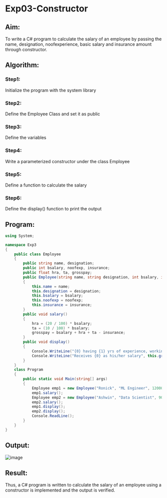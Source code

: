 # Exp03-Constructor
## Aim: 
To write a C# program to calculate the salary of an employee by passing the name, designation, noofexperience, basic salary and insurance amount through constructor.

## Algorithm:
### Step1:
Initialize the program with the system library
### Step2:
Define the Employee Class and set it as public
### Step3:
Define the variables
### Step4:
Write a parameterized constructor under the class Employee
### Step5:
Define a function to calculate the salary
### Step6:
Define the display() function to print the output

## Program:
```cs
using System;

namespace Exp3
{
    public class Employee
    {
        public string name, designation;
        public int bsalary, noofexp, insurance;
        public float hra, ta, grosspay;
        public Employee(string name, string designation, int bsalary, int noofexp, int insurance)
        {
            this.name = name;
            this.designation = designation;
            this.bsalary = bsalary;
            this.noofexp = noofexp;
            this.insurance = insurance;
        }
        public void salary()
        {
            hra = (20 / 100) * bsalary;
            ta = (10 / 100) * bsalary;
            grosspay = bsalary + hra + ta - insurance;
        }
        public void display()
        {
            Console.WriteLine("{0} having {1} yrs of experience, working as {2}", this.name, this.noofexp, this.designation);
            Console.WriteLine("Receives {0} as his/her salary", this.grosspay);
        }
    }
    class Program
    {
        public static void Main(string[] args)
        {
            Employee emp1 = new Employee("Ronick", "ML Engineer", 120000, 5, 20000);
            emp1.salary();
            Employee emp2 = new Employee("Ashwin", "Data Scientist", 90000, 2, 10000);
            emp2.salary();
            emp1.display();
            emp2.display();
            Console.ReadLine();
        }
    }
}
```
## Output:
![image](https://github.com/Ronick2005/Exp03-Constructor/assets/83219341/26cc10cf-aafa-45fa-833b-e70cdafea5fc)

## Result:
Thus, a C# program is written to calculate the salary of an employee using a constructor is implemented and the output is verified.
